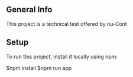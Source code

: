 ## General Info
This project is a technical test offered by nu-Cont

## Setup
To run this project, install it locally using npm:

$npm install
$npm run app
